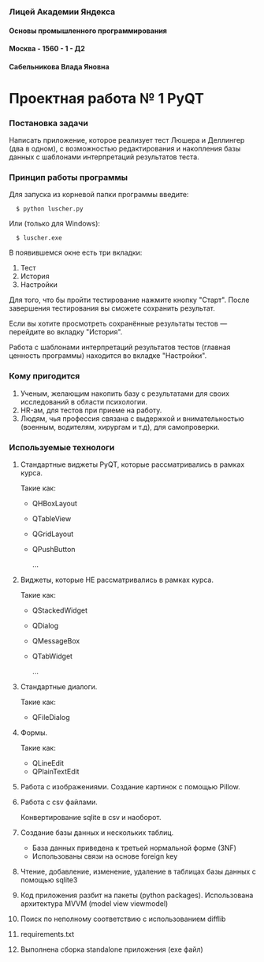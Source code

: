 ### Лицей Академии Яндекса
#### Основы промышленного программирования
#### Москва - 1560 - 1 - Д2
#### Сабельникова Влада Яновна
# Проектная работа № 1 PyQT

### Постановка задачи
Написать приложение, которое реализует тест Люшера и Деллингер (два в одном),
с возможностью редактирования и накопления базы данных с шаблонами 
интерпретаций результатов теста.


### Принцип работы программы

Для запуска из корневой папки программы введите:

      $ python luscher.py

Или (только для Windows):

      $ luscher.exe
В появившемся окне есть три вкладки:
1. Тест
2. История
3. Настройки

Для того, что бы пройти тестирование нажмите кнопку "Старт".
После завершения тестирования вы сможете сохранить результат.

Если вы хотите просмотреть сохранённые результаты тестов — перейдите во 
вкладку 
"История".

Работа с шаблонами интерпретаций результатов тестов (главная ценность 
программы) находится во вкладке 
"Настройки".


### Кому пригодится
1. Ученым, желающим накопить базу с результатами для своих 
исследований в области психологии.
2. HR-ам, для тестов при приеме на работу.
3. Людям, чья профессия связана с выдержкой и внимательностью
(военным, водителям, хирургам и т.д), для самопроверки.

### Используемые технологи
1. Стандартные виджеты PyQT, которые рассматривались в рамках курса.

    Такие как:
   * QHBoxLayout
   * QTableView
   * QGridLayout
   * QPushButton

       ...


2. Виджеты, которые НЕ рассматривались в рамках курса.

    Такие как:
   * QStackedWidget
   * QDialog
   * QMessageBox
   * QTabWidget

       ...


3. Стандартные диалоги.

    Такие как:
   * QFileDialog


4. Формы.

    Такие как:
   * QLineEdit
   * QPlainTextEdit


5. Работа с изображениями. Создание картинок с помощью Pillow.


6. Работа с csv файлами.

    Конвертирование sqlite в csv и наоборот.


7. Создание базы данных и нескольких таблиц.
   * База данных приведена к третьей нормальной форме (3NF)
   * Использованы связи на основе foreign key


8. Чтение, добавление, изменение, удаление в таблицах базы данных с помощью sqlite3


9. Код приложения разбит на пакеты (python packages). Использована 
   архитектура MVVM (model view viewmodel)


10. Поиск по неполному соответствию с использованием difflib


11. requirements.txt


12. Выполнена сборка standalone приложения (exe файл)